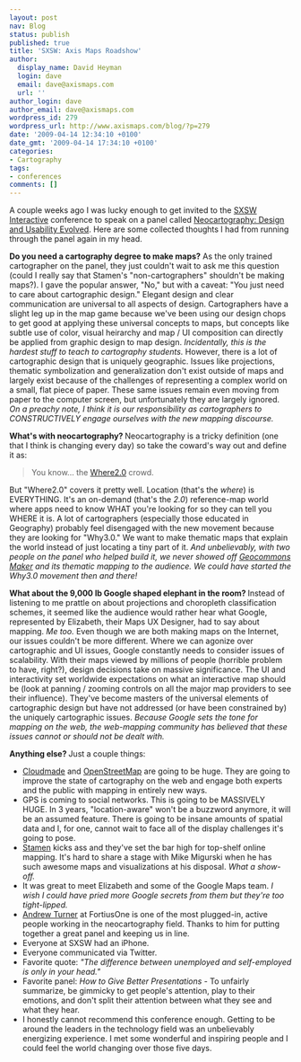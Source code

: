 ```yaml
---
layout: post
nav: Blog
status: publish
published: true
title: 'SXSW: Axis Maps Roadshow'
author:
  display_name: David Heyman
  login: dave
  email: dave@axismaps.com
  url: ''
author_login: dave
author_email: dave@axismaps.com
wordpress_id: 279
wordpress_url: http://www.axismaps.com/blog/?p=279
date: '2009-04-14 12:34:10 +0100'
date_gmt: '2009-04-14 17:34:10 +0100'
categories:
- Cartography
tags:
- conferences
comments: []
---
```

<p>A couple weeks ago I was lucky enough to get invited to the <a href="http://sxsw.com/interactive" target="_blank">SXSW Interactive</a> conference to speak on a panel called <a href="http://highearthorbit.com/sxsw-interactive-panel-neocartography/" target="_blank">Neocartography: Design and Usability Evolved</a>. Here are some collected thoughts I had from running through the panel again in my head.</p>
<p><span><strong>Do you need a cartography degree to make maps</strong><strong>?</strong> As the only trained cartographer on the panel, they just couldn't wait to ask me this question (could I really say that Stamen's "non-cartographers" shouldn't be making maps?). I gave the popular answer, "No," but with a caveat: "You just need to care about cartographic design." Elegant design and clear communication are universal to all aspects of design. Cartographers have a slight leg up in the map game because we've been using our design chops to get good at applying these universal concepts to maps, but concepts like subtle use of color, visual heirarchy and map / UI composition can directly be applied from graphic design to map design. <em>Incidentally, this is the hardest stuff to teach to cartography students.</em> However, there is a lot of cartographic design that is uniquely geographic. Issues like projections, thematic symbolization and generalization don't exist outside of maps and largely exist because of the challenges of representing a complex world on a small, flat piece of paper. These same issues remain even moving from paper to the computer screen, but unfortunately they are largely ignored. <em>On a preachy note, I think it is our responsibility as cartographers to CONSTRUCTIVELY engage ourselves with the new mapping discourse.</em></span></p>
<!--break-->
<p><strong>What's with neocartography? </strong>Neocartography is a tricky definition (one that I think is changing every day) so take the coward's way out and define it as:</p>
<blockquote><p>You know... the <a href="http://en.oreilly.com/where2009/">Where2.0</a> crowd.</p></blockquote>
<p>But "Where2.0" covers it pretty well. Location (that's the <em>where</em>) is EVERYTHING. It's an on-demand (that's the <em>2.0</em>) reference-map world where apps need to know WHAT you're looking for so they can tell you WHERE it is. A lot of cartographers (especially those educated in Geography) probably feel disengaged with the new movement because they are looking for "Why3.0." We want to make thematic maps that explain the world instead of just locating a tiny part of it. <em>And unbelievably, with two people on the panel who helped build it, we never showed off <a href="http://maker.geocommons.com" target="_blank">Geocommons Maker</a></em><em> and its thematic mapping to the audience. We could have started the Why3.0 movement then and there!</em></p>
<p><strong>What about the 9,000 lb Google shaped elephant in the room? </strong> Instead of listening to me prattle on about projections and choropleth classification schemes, it seemed like the audience would rather hear what Google, represented by Elizabeth, their Maps UX Designer, had to say about mapping. <em>Me too.</em> Even though we are both making maps on the Internet, our issues couldn't be more different. Where we can agonize over cartographic and UI issues, Google constantly needs to consider issues of scalability. With their maps viewed by millions of people (horrible problem to have, right?), design decisions take on massive significance. The UI and interactivity set worldwide expectations on what an interactive map should be (look at panning / zooming controls on all the major map providers to see their influence). They've become masters of the universal elements of cartographic design but have not addressed (or have been constrained by) the uniquely cartographic issues. <em>Because Google sets the tone for mapping on the web, the web-mapping community has believed that these issues cannot or should not be dealt with.</em></p>
<p><strong>Anything else? </strong>Just a couple things:</p>
<ul>
<li><a href="http://www.cloudmade.com/" target="_blank">Cloudmade</a> and <a href="http://http://www.openstreetmap.org/" target="_blank">OpenStreetMap</a> are going to be huge. They are going to improve the state of cartography on the web and engage both experts and the public with mapping in entirely new ways. </li>
<li>GPS is coming to social networks. This is going to be MASSIVELY HUGE. In 3 years, "location-aware" won't be a buzzword anymore, it will be an assumed feature. There is going to be insane amounts of spatial data and I, for one, cannot wait to face all of the display challenges it's going to pose.</li>
<li><a href="http://stamen.com" target="_blank">Stamen</a> kicks ass and they've set the bar high for top-shelf online mapping. It's hard to share a stage with Mike Migurski when he has such awesome maps and visualizations at his disposal. <em>What a s</em><em>how-off.</em></li>
<li>It was great to meet Elizabeth and some of the Google Maps team. <em>I wish I could have pried more Google secrets from them but they're too tight-lipped.</em></li>
<li><a href="http://highearthorbit.com" target="_blank">Andrew Turner</a> at FortiusOne is one of the most plugged-in, active people working in the neocartography field. Thanks to him for putting together a great panel and keeping us in line.</li>
<li>Everyone at SXSW had an iPhone.</li>
<li>Everyone communicated via Twitter.</li>
<li>Favorite quote: <em>"The difference between unemployed and self-employed is only in your head."</em></li>
<li>Favorite panel: <em>How to Give Better Presentations - </em>To unfairly summarize, be gimmicky to get people's attention, play to their emotions, and don't split their attention between what they see and what they hear.</li>
<li>I honestly cannot recommend this conference enough. Getting to be around the leaders in the technology field was an unbelievably energizing experience. I met some wonderful and inspiring people and I could feel the world changing over those five days.</li>
</ul>
